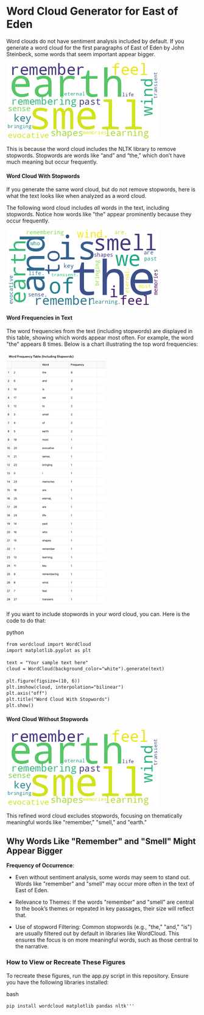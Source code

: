 # Word Cloud Generator for East of Eden

Word clouds do not have sentiment analysis included by default. If you generate a word cloud for the first paragraphs of East of Eden by John Steinbeck, some words that seem important appear bigger.

![Word Cloud Without Stopwords](https://github.com/ashleysally00/analyze-east-of-eden/blob/main/word_cloud_without_stopwords.png?raw=true)

This is because the word cloud includes the NLTK library to remove stopwords. Stopwords are words like “and” and “the,” which don’t have much meaning but occur frequently.

#### Word Cloud With Stopwords

If you generate the same word cloud, but do not remove stopwords, here is what the text looks like when analyzed as a word cloud.

The following word cloud includes _all_ words in the text, including stopwords. Notice how words like "the" appear prominently because they occur frequently.

![Word Cloud With Stopwords](https://github.com/ashleysally00/analyze-east-of-eden/blob/main/word_cloud_with_stopwords.png?raw=true)

#### Word Frequencies in Text

The word frequencies from the text (including stopwords) are displayed in this table, showing which words appear most often. For example, the word "the" appears 8 times. Below is a chart illustrating the top word frequencies:

![Word Frequency Table Including Stopwords](https://github.com/ashleysally00/analyze-east-of-eden/blob/main/word-frequency-table-including-stopwords.png?raw=true)

If you want to include stopwords in your word cloud, you can. Here is the code to do that:

python

```
from wordcloud import WordCloud
import matplotlib.pyplot as plt

text = "Your sample text here"
cloud = WordCloud(background_color="white").generate(text)

plt.figure(figsize=(10, 6))
plt.imshow(cloud, interpolation="bilinear")
plt.axis("off")
plt.title("Word Cloud With Stopwords")
plt.show()
```

#### Word Cloud Without Stopwords

![Word Cloud Without Stopwords](https://github.com/ashleysally00/analyze-east-of-eden/blob/main/word_cloud_without_stopwords.png?raw=true)

This refined word cloud excludes stopwords, focusing on thematically meaningful words like "remember," "smell," and "earth."

## Why Words Like "Remember" and "Smell" Might Appear Bigger

**Frequency of Occurrence**:

- Even without sentiment analysis, some words may seem to stand out. Words like "remember" and "smell" may occur more often in the text of East of Eden.

- Relevance to Themes: If the words "remember" and "smell" are central to the book’s themes or repeated in key passages, their size will reflect that.

- Use of stopword Filtering: Common stopwords (e.g., "the," "and," "is") are usually filtered out by default in libraries like WordCloud. This ensures the focus is on more meaningful words, such as those central to the narrative.

### How to View or Recreate These Figures

To recreate these figures, run the app.py script in this repository. Ensure you have the following libraries installed:

bash

```
pip install wordcloud matplotlib pandas nltk'''
```
